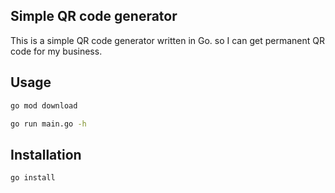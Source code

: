 ## Simple QR code generator

This is a simple QR code generator written in Go. so I can get permanent QR code for my business.

## Usage
```bash
go mod download

go run main.go -h
```

## Installation
```bash
go install 
```